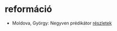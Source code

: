 # reformáció

- Moldova, György: Negyven prédikátor [részletek](_details/Moldova%2C%20Gy%C3%B6rgy.md#id_1405)